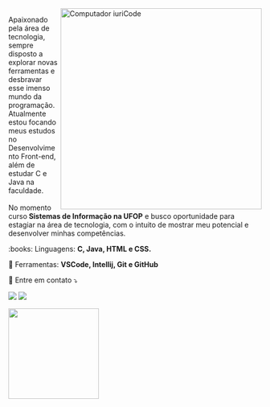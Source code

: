 <img src="https://raw.githubusercontent.com/MicaelliMedeiros/micaellimedeiros/master/image/computer-illustration.png" min-width="400px" max-width="400px" width="400px" align="right" alt="Computador iuriCode">

<p align="left"> 
  Apaixonado pela área de tecnologia, sempre disposto a explorar novas ferramentas e desbravar esse imenso mundo da programação. Atualmente estou focando meus estudos no Desenvolvimento Front-end, além de estudar C e Java na faculdade.<br><br>
  No momento curso<strong> Sistemas de Informação na UFOP</strong> e busco oportunidade para estagiar na área de tecnologia, com o intuito de mostrar meu potencial e desenvolver minhas competências.
</p>

<p align="left">
 :books: Linguagens: <strong>C, Java, HTML e CSS.</strong>
</p>

<p align="left">
  💼 Ferramentas: <strong>VSCode, Intellij, Git e GitHub</strong>
</p>

<p align="left">
  💌 Entre em contato ⤵️
</p>

<p align="left">
  <a href="https://www.linkedin.com/in/jo%C3%A3o-victor-gouvea-a4a555216/" alt="Linkedin">
  <img src="https://img.shields.io/badge/-Linkedin-0e76a8?style=flat-square&logo=Linkedin&logoColor=white&link=linkedin.com/in/joão-victor-gouvea-a4a555216" /></a>

  <a href="https://www.instagram.com/joaogouvea22" alt="Instagram">
  <img src="https://img.shields.io/badge/-Instagram-DF0174?style=flat-square&labelColor=DF0174&logo=instagram&logoColor=white&link=https://www.instagram.com/joaogouvea22/"/></a>
</p>  

<div>
<img height="180em" src="https://github-readme-stats.vercel.app/api/top-langs/?username=jvgouvea&layout=compact&langs_count=7&theme=dracula"/>
</div>
